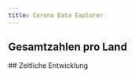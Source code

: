 ```yaml
---
title: Corona Data Explorer
---
```


## Gesamtzahlen pro Land
<div class='row' id='laender_cases'>
<div id="laender-chart" class="dc-chart"></div>
</div>
## Zeitliche Entwicklung
<div class='row' id='range_chart'>
<div id="time-range-chart" class="dc-chart"></div>
</div>
<div class='row' id='daily_cases'>
<div id="daily-cases-chart" class="dc-chart"></div>
</div>
<script src="dist/bundle.js"></script>
